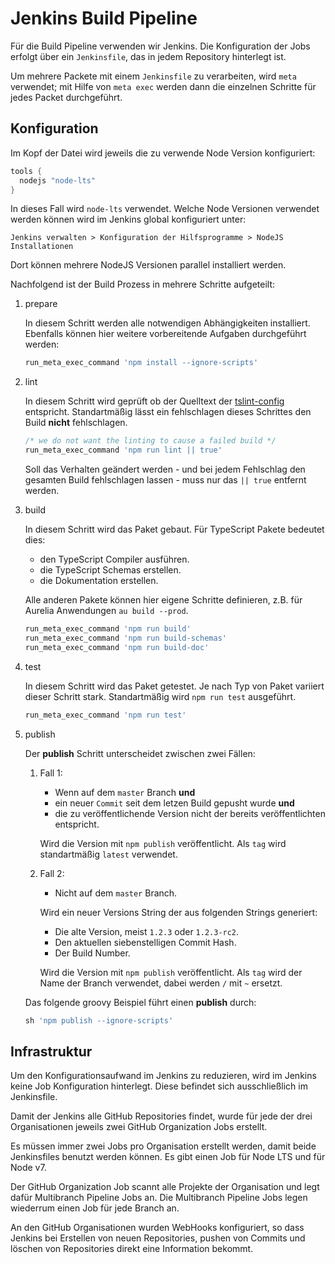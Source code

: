 # Jenkins Build Pipeline

Für die Build Pipeline verwenden wir Jenkins. Die Konfiguration der Jobs
erfolgt über ein `Jenkinsfile`, das in jedem Repository hinterlegt ist.

Um mehrere Packete mit einem `Jenkinsfile` zu verarbeiten, wird `meta`
verwendet; mit Hilfe von `meta exec` werden dann die einzelnen Schritte
für jedes Packet durchgeführt.

## Konfiguration

Im Kopf der Datei wird jeweils die zu verwende Node Version konfiguriert:

```groovy
tools {
  nodejs "node-lts"
}
```

In dieses Fall wird `node-lts` verwendet. Welche Node Versionen verwendet werden
können wird im Jenkins global konfiguriert unter:

`Jenkins verwalten > Konfiguration der Hilfsprogramme > NodeJS Installationen`

Dort können mehrere NodeJS Versionen parallel installiert werden.

Nachfolgend ist der Build Prozess in mehrere Schritte aufgeteilt:

1. prepare

   In diesem Schritt werden alle notwendigen Abhängigkeiten installiert.
   Ebenfalls können hier weitere vorbereitende Aufgaben durchgeführt werden:

   ```groovy
   run_meta_exec_command 'npm install --ignore-scripts'
   ```

2. lint

   In diesem Schritt wird geprüft ob der Quelltext der
   [tslint-config](https://github.com/essential-projects/tslint-config)
   entspricht. Standartmäßig lässt ein fehlschlagen dieses Schrittes den
   Build **nicht** fehlschlagen.

   ```groovy
   /* we do not want the linting to cause a failed build */
   run_meta_exec_command 'npm run lint || true'
   ```

   Soll das Verhalten geändert werden - und bei jedem Fehlschlag den gesamten Build
   fehlschlagen lassen - muss nur das `|| true` entfernt werden.

3. build

   In diesem Schritt wird das Paket gebaut. Für TypeScript Pakete bedeutet dies:

   - den TypeScript Compiler ausführen.
   - die TypeScript Schemas erstellen.
   - die Dokumentation erstellen.

   Alle anderen Pakete können hier eigene Schritte definieren, z.B. für Aurelia
   Anwendungen `au build --prod`.

   ```groovy
   run_meta_exec_command 'npm run build'
   run_meta_exec_command 'npm run build-schemas'
   run_meta_exec_command 'npm run build-doc'
   ```

4. test

   In diesem Schritt wird das Paket getestet. Je nach Typ von Paket variiert dieser
   Schritt stark. Standartmäßig wird `npm run test` ausgeführt.

   ```groovy
   run_meta_exec_command 'npm run test'
   ```

5. publish

   Der **publish** Schritt unterscheidet zwischen zwei Fällen:

   1. Fall 1:

      - Wenn auf dem `master` Branch **und**
      - ein neuer `Commit` seit dem letzen Build gepusht wurde **und**
      - die zu veröffentlichende Version nicht der bereits veröffentlichten
        entspricht.

      Wird die Version mit `npm publish` veröffentlicht. Als `tag` wird
      standartmäßig `latest` verwendet.

   1. Fall 2:

      - Nicht auf dem `master` Branch.

      Wird ein neuer Versions String der aus folgenden Strings generiert:

      - Die alte Version, meist `1.2.3` oder `1.2.3-rc2`.
      - Den aktuellen siebenstelligen Commit Hash.
      - Der Build Number.

      Wird die Version mit `npm publish` veröffentlicht. Als `tag` wird der
      Name der Branch verwendet, dabei werden `/` mit `~` ersetzt.

   Das folgende groovy Beispiel führt einen **publish** durch:

   ```groovy
   sh 'npm publish --ignore-scripts'

## Infrastruktur

Um den Konfigurationsaufwand im Jenkins zu reduzieren, wird im Jenkins keine
Job Konfiguration hinterlegt. Diese befindet sich ausschließlich im Jenkinsfile.

Damit der Jenkins alle GitHub Repositories findet, wurde für jede der drei
Organisationen jeweils zwei GitHub Organization Jobs erstellt.

Es müssen immer zwei Jobs pro Organisation erstellt werden, damit beide
Jenkinsfiles benutzt werden können. Es gibt einen Job für Node LTS und für Node v7.

Der GitHub Organization Job scannt alle Projekte der Organisation und legt dafür
Multibranch Pipeline Jobs an. Die Multibranch Pipeline Jobs legen wiederrum
einen Job für jede Branch an.

An den GitHub Organisationen wurden WebHooks konfiguriert, so dass Jenkins bei
Erstellen von neuen Repositories, pushen von Commits und löschen von Repositories
direkt eine Information bekommt.
